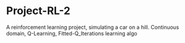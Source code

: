 # Project-RL-2
A reinforcement learning project, simulating a car on a hill. Continuous domain, Q-Learning, Fitted-Q_Iterations learning algo

